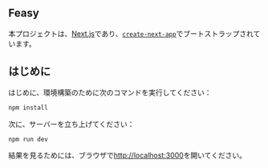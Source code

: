 ## Feasy

本プロジェクトは、[Next.js](https://nextjs.org/)であり、[`create-next-app`](https://github.com/vercel/next.js/tree/canary/packages/create-next-app)でブートストラップされています。

## はじめに

はじめに、環境構築のために次のコマンドを実行してください：

```bash
npm install
```

次に、サーバーを立ち上げてください：

```bash
npm run dev
```

結果を見るためには、ブラウザで[http://localhost:3000](http://localhost:3000)を開いてください。